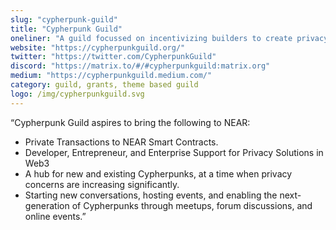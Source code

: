 ```yaml
---
slug: "cypherpunk-guild"
title: "Cypherpunk Guild"
oneliner: "A guild focussed on incentivizing builders to create privacy-enhancing technologies on NEAR."
website: "https://cypherpunkguild.org/"
twitter: "https://twitter.com/CypherpunkGuild"
discord: "https://matrix.to/#/#cypherpunkguild:matrix.org"
medium: "https://cypherpunkguild.medium.com/"
category: guild, grants, theme based guild	
logo: /img/cypherpunkguild.svg
---
```


“Cypherpunk Guild aspires to bring the following to NEAR:
* Private Transactions to NEAR Smart Contracts.
* Developer, Entrepreneur, and Enterprise Support for Privacy Solutions in Web3
* A hub for new and existing Cypherpunks, at a time when privacy concerns are increasing significantly.
* Starting new conversations, hosting events, and enabling the next-generation of Cypherpunks through meetups, forum discussions, and online events.”

